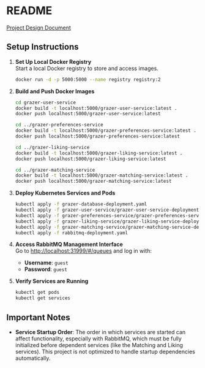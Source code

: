 # README

[Project Design Document](./DESIGN.md)

## Setup Instructions

1. **Set Up Local Docker Registry**  
   Start a local Docker registry to store and access images.

   ```bash
   docker run -d -p 5000:5000 --name registry registry:2
   ```

2. **Build and Push Docker Images**

   ```bash
   cd grazer-user-service
   docker build -t localhost:5000/grazer-user-service:latest .
   docker push localhost:5000/grazer-user-service:latest

   cd ../grazer-preferences-service
   docker build -t localhost:5000/grazer-preferences-service:latest .
   docker push localhost:5000/grazer-preferences-service:latest

   cd ../grazer-liking-service
   docker build -t localhost:5000/grazer-liking-service:latest .
   docker push localhost:5000/grazer-liking-service:latest

   cd ../grazer-matching-service
   docker build -t localhost:5000/grazer-matching-service:latest .
   docker push localhost:5000/grazer-matching-service:latest
   ```

3. **Deploy Kubernetes Services and Pods**

   ```bash
   kubectl apply -f grazer-database-deployment.yaml
   kubectl apply -f grazer-user-service/grazer-user-service-deployment.yaml
   kubectl apply -f grazer-preferences-service/grazer-preferences-service-deployment.yaml
   kubectl apply -f grazer-liking-service/grazer-liking-service-deployment.yaml
   kubectl apply -f grazer-matching-service/grazer-matching-service-deployment.yaml
   kubectl apply -f rabbitmq-deployment.yaml
   ```

4. **Access RabbitMQ Management Interface**  
   Go to [http://localhost:31999/#/queues](http://localhost:31999/#/queues) and log in with:

   - **Username**: `guest`
   - **Password**: `guest`

5. **Verify Services are Running**
   ```bash
   kubectl get pods
   kubectl get services
   ```

## Important Notes

- **Service Startup Order**: The order in which services are started can affect functionality, especially with RabbitMQ, which must be fully initialized before dependent services (like the Matching and Liking services). This project is not optimized to handle startup dependencies automatically.
